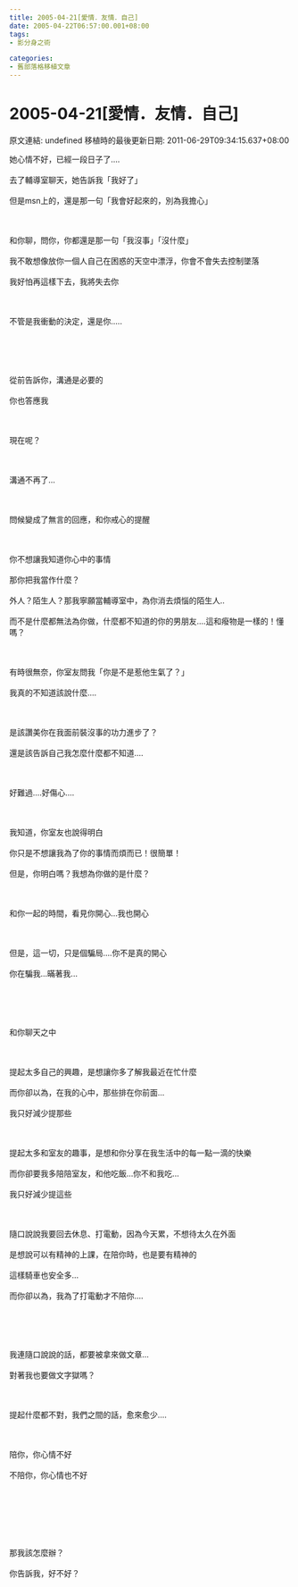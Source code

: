 ```yaml
---
title: 2005-04-21[愛情．友情．自己]
date: 2005-04-22T06:57:00.001+08:00
tags: 
- 影分身之術

categories:
- 舊部落格移植文章
---
```


# 2005-04-21[愛情．友情．自己]

原文連結: undefined
移植時的最後更新日期: 2011-06-29T09:34:15.637+08:00

她心情不好，已經一段日子了....<br /><br />去了輔導室聊天，她告訴我「我好了」<br /><br />但是msn上的，還是那一句「我會好起來的，別為我擔心」<br /><br /><br /><br />和你聊，問你，你都還是那一句「我沒事」「沒什麼」<br /><br />我不敢想像放你一個人自己在困惑的天空中漂浮，你會不會失去控制墜落<br /><br />我好怕再這樣下去，我將失去你<br /><br /><br /><br />不管是我衝動的決定，還是你.....<br /><br /><br /><br /><br /><br />從前告訴你，溝通是必要的<br /><br />你也答應我<br /><br /><br /><br />現在呢？<br /><br /><br /><br />溝通不再了...<br /><br /><br /><br />問候變成了無言的回應，和你戒心的提醒<br /><br /><br /><br />你不想讓我知道你心中的事情<br /><br />那你把我當作什麼？<br /><br />外人？陌生人？那我寧願當輔導室中，為你消去煩惱的陌生人..<br /><br />而不是什麼都無法為你做，什麼都不知道的你的男朋友....這和癈物是一樣的！懂嗎？<br /><br /><br /><br />有時很無奈，你室友問我「你是不是惹他生氣了？」<br /><br />我真的不知道該說什麼....<br /><br /><br /><br />是該讚美你在我面前裝沒事的功力進步了？<br /><br />還是該告訴自己我怎麼什麼都不知道....<br /><br /><br /><br />好難過....好傷心....<br /><br /><br /><br />我知道，你室友也說得明白<br /><br />你只是不想讓我為了你的事情而煩而已！很簡單！<br /><br />但是，你明白嗎？我想為你做的是什麼？<br /><br /><br /><br />和你一起的時間，看見你開心...我也開心<br /><br /><br /><br />但是，這一切，只是個騙局....你不是真的開心<br /><br />你在騙我...暪著我...<br /><br /><br /><br /><br /><br />和你聊天之中<br /><br /><br /><br />提起太多自己的興趣，是想讓你多了解我最近在忙什麼<br /><br />而你卻以為，在我的心中，那些排在你前面...<br /><br />我只好減少提那些<br /><br /><br /><br />提起太多和室友的趣事，是想和你分享在我生活中的每一點一滴的快樂<br /><br />而你卻要我多陪陪室友，和他吃飯...你不和我吃...<br /><br />我只好減少提這些<br /><br /><br /><br />隨口說說我要回去休息、打電動，因為今天累，不想待太久在外面<br /><br />是想說可以有精神的上課，在陪你時，也是要有精神的<br /><br />這樣騎車也安全多...<br /><br />而你卻以為，我為了打電動才不陪你....<br /><br /><br /><br /><br /><br />我連隨口說說的話，都要被拿來做文章...<br /><br />對著我也要做文字獄嗎？<br /><br /><br /><br />提起什麼都不對，我們之間的話，愈來愈少....<br /><br /><br /><br />陪你，你心情不好<br /><br />不陪你，你心情也不好<br /><br /><br /><br /><br /><br /><br /><br />那我該怎麼辦？<br /><br />你告訴我，好不好？
